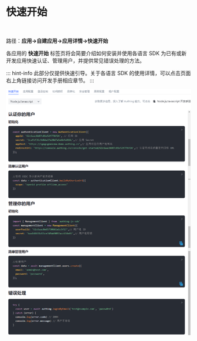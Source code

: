 # 快速开始
​
<LastUpdated/>

路径：**应用->自建应用->应用详情->快速开始**

各应用的 **快速开始** 标签页将会简要介绍如何安装并使用各语言 SDK 为已有或新开发应用快速认证、管理用户，并提供常见错误处理的方法。

::: hint-info
此部分仅提供快速引导。关于各语言 SDK 的使用详情，可以点击页面右上角链接访问开发手册相应章节。
:::

![](../images/quick-start.png)​